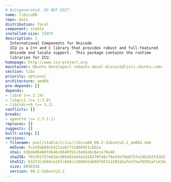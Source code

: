 ```yaml
---
# Autogenerated. DO NOT EDIT.
name: libicu60
repo: main
distribution: focal
component: stable
installed-size: 31075
description: |
  International Components for Unicode
  ICU is a C++ and C library that provides robust and full-featured
  Unicode and locale support.  This package contains the runtime
  libraries for ICU.
homepage: http://www.icu-project.org
maintainer: Ubuntu Developers <ubuntu-devel-discuss@lists.ubuntu.com>
section: libs
priority: optional
architecture: amd64
pre-depends: []
depends:
- libc6 (>= 2.14)
- libgcc1 (>= 1:3.0)
- libstdc++6 (>= 5.2)
conflicts: []
breaks:
- openttd (<= 1.7.1-1)
replaces: []
suggests: []
built-using: []
versions:
- filename: pool/stable/i/icu/libicu60_60.2-3ubuntu3.2_amd64.deb
  md5sum: 5ce39abb0cb4211a62721866951cbb2a
  sha1: b3bd4d6480fd64bc6649fb1c6e02ebc6ece79e48
  sha256: f01f61f57e63dc905e02e6441d10370fe0c79e43e70e6f5fe24b342fd2633209
  sha512: 632f3c3d44ca16fc84dcc2660e5a60dfdf41220d1bafe37ea76581a7ce3daf8512c5bdec83e88283f9015f00edca5e57dbae08a27585f1d3f333d28b1efc4d3c
  size: 8050316
  version: 60.2-3ubuntu3.2
---
```

